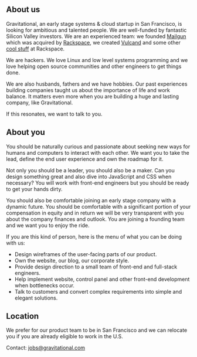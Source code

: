 ## About us

Gravitational, an early stage systems & cloud startup in San Francisco, is looking for ambitious and talented people. We are well-funded by fantastic Silicon Valley investors. We are an experienced team: we founded [Mailgun](http://mailgun.com) which was acquired by [Rackspace](http://rackspace.com), we created [Vulcand](http://vulcand.io) and some other [cool stuff](http://www.rackspace.com/blog/onmetal-the-right-way-to-scale/) at Rackspace. 

We are hackers. We love Linux and low level systems programming and we love helping open source communities and other engineers to get things done.

We are also husbands, fathers and we have hobbies. Our past experiences building companies taught us about the importance of life and work balance. It matters even more when you are building a huge and lasting company, like Gravitational.

If this resonates, we want to talk to you.

## About you

You should be naturally curious and passionate about seeking new ways for humans and computers to interact with each other. We want you to take the lead, define the end user experience and own the roadmap for it.

Not only you should be a leader, you should also be a maker. Can you design something great and also dive into JavaScript and CSS when necessary? You will work with front-end engineers but you should be ready to get your hands dirty.

You should also be comfortable joining an early stage company with a dynamic future. You should be comfortable with a significant portion of your compensation in equity and in return we will be very transparent with you about the company finances and outlook. You are joining a founding team and we want you to enjoy the ride.

If you are this kind of person, here is the menu of what you can be doing with us:

* Design wireframes of the user-facing parts of our product.
* Own the website, our blog, our corporate style.
* Provide design direction to a small team of front-end and full-stack engineers.
* Help implement website, control panel and other front-end development when bottlenecks occur.
* Talk to customers and convert complex requirements into simple and elegant solutions.

## Location

We prefer for our product team to be in San Francisco and we can relocate you if you are already eligible to work in the U.S.

Contact: jobs@gravitational.com
